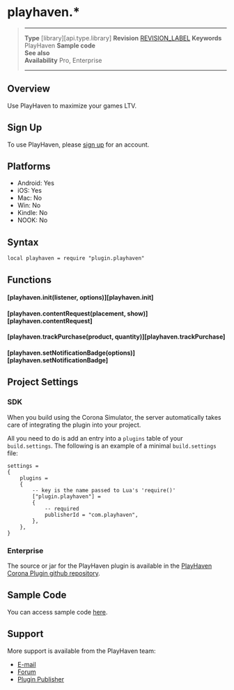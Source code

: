 # playhaven.*

> --------------------- ------------------------------------------------------------------------------------------
> __Type__              [library][api.type.library]
> __Revision__          [REVISION_LABEL](REVISION_URL)
> __Keywords__          PlayHaven
> __Sample code__       
> __See also__          
> __Availability__      Pro, Enterprise
> --------------------- ------------------------------------------------------------------------------------------

## Overview

Use PlayHaven to maximize your games LTV.

## Sign Up

To use PlayHaven, please [sign up](http://www.playhaven.com) for an account.

## Platforms

* Android: Yes
* iOS: Yes
* Mac: No
* Win: No
* Kindle: No
* NOOK: No

## Syntax

	local playhaven = require "plugin.playhaven"

## Functions

#### [playhaven.init(listener, options)][playhaven.init]
#### [playhaven.contentRequest(placement, show)][playhaven.contentRequest]
#### [playhaven.trackPurchase(product, quantity)][playhaven.trackPurchase]
#### [playhaven.setNotificationBadge(options)][playhaven.setNotificationBadge]

## Project Settings

### SDK

When you build using the Corona Simulator, the server automatically takes care of integrating the plugin into your project. 

All you need to do is add an entry into a `plugins` table of your `build.settings`. The following is an example of a minimal `build.settings` file:

``````
settings =
{
	plugins =
	{
		-- key is the name passed to Lua's 'require()'
		["plugin.playhaven"] =
		{
			-- required
			publisherId = "com.playhaven",
		},
	},		
}
``````

### Enterprise

The source or jar for the PlayHaven plugin is available in the [PlayHaven Corona Plugin github repository](https://github.com/playhaven/sdk-corona-internal/tree/master/submission).

## Sample Code

You can access sample code [here](https://github.com/playhaven/sdk-corona-internal/tree/master/submission/samples).

## Support

More support is available from the PlayHaven team:

* [E-mail](mailto://support@playhaven.com)
* [Forum](http://forum.coronalabs.com/plugin/playhaven)
* [Plugin Publisher](http://p)
